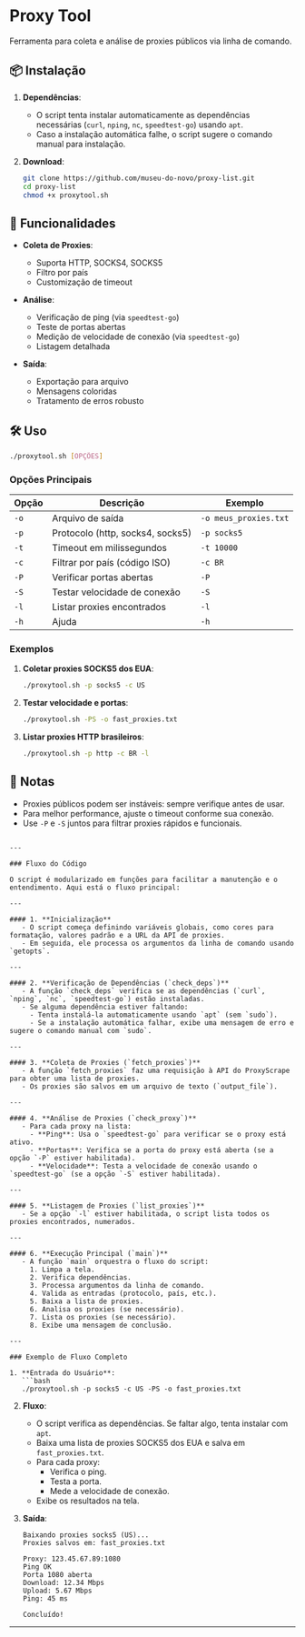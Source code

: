# Proxy Tool

Ferramenta para coleta e análise de proxies públicos via linha de comando.

## 📦 Instalação
1. **Dependências**:
   - O script tenta instalar automaticamente as dependências necessárias (`curl`, `nping`, `nc`, `speedtest-go`) usando `apt`.
   - Caso a instalação automática falhe, o script sugere o comando manual para instalação.

2. **Download**:
   ```bash
   git clone https://github.com/museu-do-novo/proxy-list.git
   cd proxy-list
   chmod +x proxytool.sh
   ```

## 🚀 Funcionalidades
- **Coleta de Proxies**:
  - Suporta HTTP, SOCKS4, SOCKS5
  - Filtro por país
  - Customização de timeout

- **Análise**:
  - Verificação de ping (via `speedtest-go`)
  - Teste de portas abertas
  - Medição de velocidade de conexão (via `speedtest-go`)
  - Listagem detalhada

- **Saída**:
  - Exportação para arquivo
  - Mensagens coloridas
  - Tratamento de erros robusto

## 🛠 Uso
```bash
./proxytool.sh [OPÇÕES]
```

### Opções Principais
| Opção | Descrição                          | Exemplo               |
|-------|------------------------------------|-----------------------|
| `-o`  | Arquivo de saída                   | `-o meus_proxies.txt` |
| `-p`  | Protocolo (http, socks4, socks5)   | `-p socks5`           |
| `-t`  | Timeout em milissegundos           | `-t 10000`            |
| `-c`  | Filtrar por país (código ISO)      | `-c BR`               |
| `-P`  | Verificar portas abertas           | `-P`                  |
| `-S`  | Testar velocidade de conexão       | `-S`                  |
| `-l`  | Listar proxies encontrados         | `-l`                  |
| `-h`  | Ajuda                              | `-h`                  |

### Exemplos
1. **Coletar proxies SOCKS5 dos EUA**:
   ```bash
   ./proxytool.sh -p socks5 -c US
   ```

2. **Testar velocidade e portas**:
   ```bash
   ./proxytool.sh -PS -o fast_proxies.txt
   ```

3. **Listar proxies HTTP brasileiros**:
   ```bash
   ./proxytool.sh -p http -c BR -l
   ```

## 📝 Notas
- Proxies públicos podem ser instáveis: sempre verifique antes de usar.
- Para melhor performance, ajuste o timeout conforme sua conexão.
- Use `-P` e `-S` juntos para filtrar proxies rápidos e funcionais.
```

---

### Fluxo do Código

O script é modularizado em funções para facilitar a manutenção e o entendimento. Aqui está o fluxo principal:

---

#### 1. **Inicialização**
   - O script começa definindo variáveis globais, como cores para formatação, valores padrão e a URL da API de proxies.
   - Em seguida, ele processa os argumentos da linha de comando usando `getopts`.

---

#### 2. **Verificação de Dependências (`check_deps`)**
   - A função `check_deps` verifica se as dependências (`curl`, `nping`, `nc`, `speedtest-go`) estão instaladas.
   - Se alguma dependência estiver faltando:
     - Tenta instalá-la automaticamente usando `apt` (sem `sudo`).
     - Se a instalação automática falhar, exibe uma mensagem de erro e sugere o comando manual com `sudo`.

---

#### 3. **Coleta de Proxies (`fetch_proxies`)**
   - A função `fetch_proxies` faz uma requisição à API do ProxyScrape para obter uma lista de proxies.
   - Os proxies são salvos em um arquivo de texto (`output_file`).

---

#### 4. **Análise de Proxies (`check_proxy`)**
   - Para cada proxy na lista:
     - **Ping**: Usa o `speedtest-go` para verificar se o proxy está ativo.
     - **Portas**: Verifica se a porta do proxy está aberta (se a opção `-P` estiver habilitada).
     - **Velocidade**: Testa a velocidade de conexão usando o `speedtest-go` (se a opção `-S` estiver habilitada).

---

#### 5. **Listagem de Proxies (`list_proxies`)**
   - Se a opção `-l` estiver habilitada, o script lista todos os proxies encontrados, numerados.

---

#### 6. **Execução Principal (`main`)**
   - A função `main` orquestra o fluxo do script:
     1. Limpa a tela.
     2. Verifica dependências.
     3. Processa argumentos da linha de comando.
     4. Valida as entradas (protocolo, país, etc.).
     5. Baixa a lista de proxies.
     6. Analisa os proxies (se necessário).
     7. Lista os proxies (se necessário).
     8. Exibe uma mensagem de conclusão.

---

### Exemplo de Fluxo Completo

1. **Entrada do Usuário**:
   ```bash
   ./proxytool.sh -p socks5 -c US -PS -o fast_proxies.txt
   ```

2. **Fluxo**:
   - O script verifica as dependências. Se faltar algo, tenta instalar com `apt`.
   - Baixa uma lista de proxies SOCKS5 dos EUA e salva em `fast_proxies.txt`.
   - Para cada proxy:
     - Verifica o ping.
     - Testa a porta.
     - Mede a velocidade de conexão.
   - Exibe os resultados na tela.

3. **Saída**:
   ```
   Baixando proxies socks5 (US)...
   Proxies salvos em: fast_proxies.txt

   Proxy: 123.45.67.89:1080
   Ping OK
   Porta 1080 aberta
   Download: 12.34 Mbps
   Upload: 5.67 Mbps
   Ping: 45 ms

   Concluído!
   ```

---
